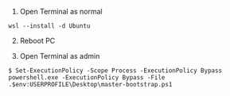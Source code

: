 1. Open Terminal as normal
```
wsl --install -d Ubuntu
```

2. Reboot PC

3. Open Terminal as admin
```
$ Set-ExecutionPolicy -Scope Process -ExecutionPolicy Bypass
powershell.exe -ExecutionPolicy Bypass -File .$env:USERPROFILE\Desktop\master-bootstrap.ps1
```
